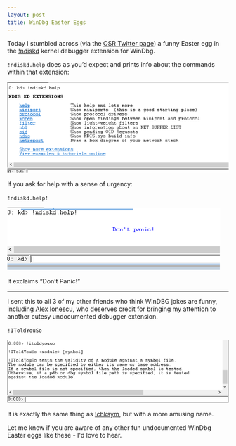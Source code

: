 ```yaml
---
layout: post
title: WinDbg Easter Eggs
---
```


Today I stumbled across (via the [OSR Twitter page](https://twitter.com/OSRDrivers/status/685119806723469314/photo/1)) a funny Easter egg in the [!ndiskd](https://msdn.microsoft.com/en-us/library/windows/hardware/ff552270(v=vs.85).aspx) kernel debugger extension for WinDbg.

`!ndiskd.help` does as you’d expect and prints info about the commands within that extension:

![!ndiskd.help](../images/ndiskdhelp_regular.png)

If you ask for help with a sense of urgency:

`!ndiskd.help!`

![!ndiskd.help!](../images/ndiskdhelp_urgent.png)

It exclaims “Don’t Panic!”

---

I sent this to all 3 of my other friends who think WinDBG jokes are funny, including [Alex Ionescu](http://www.alex-ionescu.com/), who deserves credit for bringing my attention to another cutesy undocumented debugger extension. 

`!IToldYouSo`

![!IToldYouSo](../images/itoldyouso.png)

It is exactly the same thing as [!chksym](https://msdn.microsoft.com/en-us/library/windows/hardware/ff562234(v=vs.85).aspx), but with a more amusing name.

Let me know if you are aware of any other fun undocumented WinDbg Easter eggs like these - I'd love to hear.
